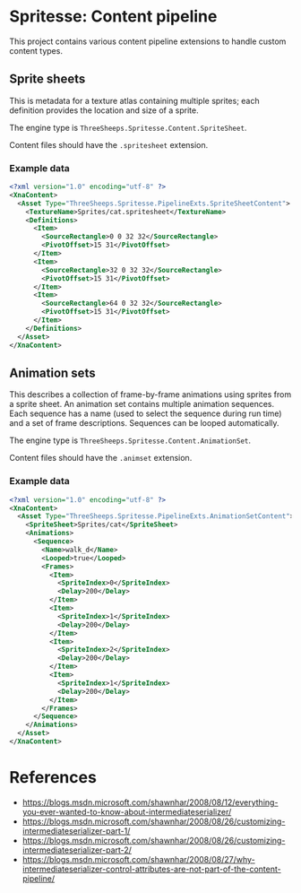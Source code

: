# Spritesse: Content pipeline

This project contains various content pipeline extensions to handle custom content types.

## Sprite sheets

This is metadata for a texture atlas containing multiple sprites; each definition provides the location and size of a sprite.

The engine type is `ThreeSheeps.Spritesse.Content.SpriteSheet`.

Content files should have the `.spritesheet` extension.

### Example data

```xml
<?xml version="1.0" encoding="utf-8" ?>
<XnaContent>
  <Asset Type="ThreeSheeps.Spritesse.PipelineExts.SpriteSheetContent">
    <TextureName>Sprites/cat.spritesheet</TextureName>
    <Definitions>
      <Item>
        <SourceRectangle>0 0 32 32</SourceRectangle>
        <PivotOffset>15 31</PivotOffset>
      </Item>
      <Item>
        <SourceRectangle>32 0 32 32</SourceRectangle>
        <PivotOffset>15 31</PivotOffset>
      </Item>
      <Item>
        <SourceRectangle>64 0 32 32</SourceRectangle>
        <PivotOffset>15 31</PivotOffset>
      </Item>
    </Definitions>
  </Asset>
</XnaContent>
```

## Animation sets

This describes a collection of frame-by-frame animations using sprites from a sprite sheet.
An animation set contains multiple animation sequences. 
Each sequence has a name (used to select the sequence during run time) and a set of frame descriptions. Sequences can be looped automatically.

The engine type is `ThreeSheeps.Spritesse.Content.AnimationSet`.

Content files should have the `.animset` extension.

### Example data

```xml
<?xml version="1.0" encoding="utf-8" ?>
<XnaContent>
  <Asset Type="ThreeSheeps.Spritesse.PipelineExts.AnimationSetContent">
    <SpriteSheet>Sprites/cat</SpriteSheet>
    <Animations>
      <Sequence>
        <Name>walk_d</Name>
        <Looped>true</Looped>
        <Frames>
          <Item>
            <SpriteIndex>0</SpriteIndex>
            <Delay>200</Delay>
          </Item>
          <Item>
            <SpriteIndex>1</SpriteIndex>
            <Delay>200</Delay>
          </Item>
          <Item>
            <SpriteIndex>2</SpriteIndex>
            <Delay>200</Delay>
          </Item>
          <Item>
            <SpriteIndex>1</SpriteIndex>
            <Delay>200</Delay>
          </Item>
        </Frames>
      </Sequence>
    </Animations>
  </Asset>
</XnaContent>
```

# References

* https://blogs.msdn.microsoft.com/shawnhar/2008/08/12/everything-you-ever-wanted-to-know-about-intermediateserializer/
* https://blogs.msdn.microsoft.com/shawnhar/2008/08/26/customizing-intermediateserializer-part-1/
* https://blogs.msdn.microsoft.com/shawnhar/2008/08/26/customizing-intermediateserializer-part-2/
* https://blogs.msdn.microsoft.com/shawnhar/2008/08/27/why-intermediateserializer-control-attributes-are-not-part-of-the-content-pipeline/
